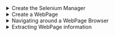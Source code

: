 <details><summary>Create the Selenium Manager</summary>

The following snippet shows the minimum code that is required to request the Selenium Manager in a test:

```
@SeleniumManager
public ISeleniumManager seleniumManager;
```

The code creates an interface to the Selenium Manager which will allow the tester to provision WebPages to test against.
</details>

<details><summary>Create a WebPage</summary>

```
IWebPage page = seleniumManager.allocateWebPage("https://galasa.dev/");
```

The code creates a WebPage with a Selenium WebDriver controlling the browser. This object provides an interface for the tester to perform actions on the page to navigate around, check the page content and switch between windows.

At the end of the test, the Selenium Manager automatically closes the WebDriver which removes the WebPage.

There is no limit in Galasa on how many Selenium WebPages can be used within a single test. The only limit is the ability of the Galasa Ecosystem they are running on to support the Selenium WebDrivers not timing out.
</details>

<details><summary>Navigating around a WebPage Browser</summary>

```
page.clearElementByCssSelector("input.js-search-input.search__input--adv");
page.sendKeysToElementByClass("js-search-input.search__input--adv", "Galasa");
page.clickElementById("search_button_homepage");
```

The code showcases different actions which can be performed on a WebPage interface to interact with different WebElements on the Browser. These WebElements are selected using a range of different techniques which allows the tester flexibility in how they are selected.
</details>

<details><summary>Extracting WebPage information</summary>

```
WebElement element = page.findElementById("search_button_homepage");
String pageTitle = page.getTitle();
String pageSource = page.getPageSource();
```

The code shows different ways of gaining information about the WebPage to be tested against. Extracting the title is a very simple way of checking if the WebDriver is on the correct page and making sure that a WebElement is found.
</details>